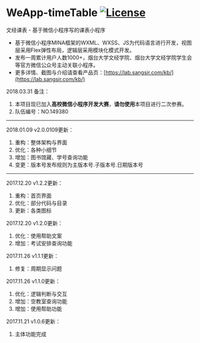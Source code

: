 # WeApp-timeTable [![License](https://img.shields.io/badge/license-apache2-blue.svg)](LICENSE)

文经课表 - 基于微信小程序写的课表小程序
 - 基于微信小程序MINA框架的WXML、WXSS、JS为代码语言进行开发，视图层采用Flex弹性布局，逻辑层采用模块化模式开发。
 - 发布一周累计用户人数1000+，烟台大学文经学院、烟台大学文经学院学生会等官方微信公众号主动关联小程序。
 - 更多详情、截图与介绍请查看产品页：[https://lab.sangsir.com/kb/](https://lab.sangsir.com/kb/)

2018.03.31 备注：

 1. 本项目现已加入**高校微信小程序开发大赛**，**请勿使用**本项目进行二次参赛。
 2. 队伍编号：NO.149380

---

2018.01.09 v2.0.0109更新：

 1. 重构：整体架构与界面
 2. 优化：各种小细节
 3. 增加：图书馆藏、学号查询功能
 4. 变更：版本号发布规则为主版本号.子版本号.日期版本号

---

2017.12.20 v1.2.2更新：

 1. 重构：首页界面
 2. 优化：部分代码与目录
 3. 更新：各类图标

2017.12.20 v1.2.0更新：

 1. 优化：使用帮助文案
 2. 增加：考试安排查询功能

2017.11.26 v1.1.1更新：

 1. 修复：周期显示问题

2017.11.26 v1.1.0更新：

 1. 优化：逻辑判断与交互
 2. 增加：空教室查询功能
 3. 增加：使用帮助功能

2017.11.21 v1.0.6更新：

 1. 主体功能完成
